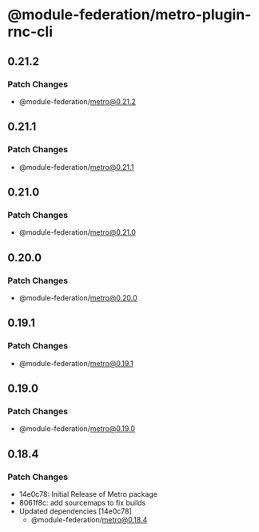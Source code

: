 # @module-federation/metro-plugin-rnc-cli

## 0.21.2

### Patch Changes

- @module-federation/metro@0.21.2

## 0.21.1

### Patch Changes

- @module-federation/metro@0.21.1

## 0.21.0

### Patch Changes

- @module-federation/metro@0.21.0

## 0.20.0

### Patch Changes

- @module-federation/metro@0.20.0

## 0.19.1

### Patch Changes

- @module-federation/metro@0.19.1

## 0.19.0

### Patch Changes

- @module-federation/metro@0.19.0

## 0.18.4

### Patch Changes

- 14e0c78: Initial Release of Metro package
- 8061f8c: add sourcemaps to fix builds
- Updated dependencies [14e0c78]
  - @module-federation/metro@0.18.4

